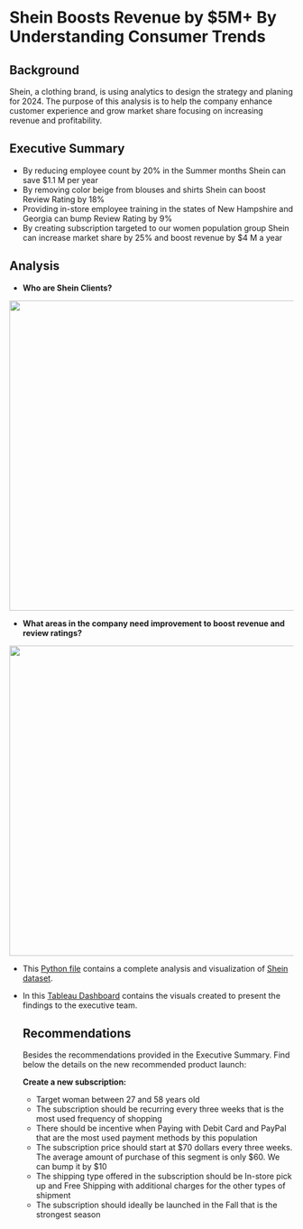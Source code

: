 # Shein Boosts Revenue by $5M+ By Understanding Consumer Trends

## Background

Shein, a clothing brand, is using analytics to design the strategy and planing for 2024.  The purpose of this analysis is to help the company enhance customer experience and grow market share focusing on increasing revenue and profitability.

## Executive Summary

* By reducing employee count by 20% in the Summer months Shein can save $1.1 M per year
* By removing color beige from blouses and shirts Shein can boost Review Rating by 18%
* Providing in-store employee training in the states of New Hampshire and Georgia can bump Review Rating by 9%
* By creating subscription targeted to our women population group Shein can increase market share by 25% and boost revenue by $4 M a year

## Analysis

* **Who are Shein Clients?**



<img src= "https://github.com/NataliaVelasquez18/shein-boosts-revenue-by-5M-yearly/blob/main/screenshots/clients2.png" width="680" height="550" />


* **What areas in the company need improvement to boost revenue and review ratings?**


<img src= "https://github.com/NataliaVelasquez18/shein-boosts-revenue-by-5M-yearly/blob/main/screenshots/improvement.png" width="680" height="550" />


* This [Python file](https://github.com/NataliaVelasquez18/shein-boosts-revenue-by-5M-yearly/blob/main/Consumer_trends_EDA_and_Visualization.ipynb) contains a complete analysis and visualization of [Shein dataset](https://github.com/NataliaVelasquez18/shein-boosts-revenue-by-5M-yearly/blob/main/shopping_trends_updated.csv).

* In this [Tableau Dashboard](https://public.tableau.com/app/profile/natalia.velasquez7860/viz/BoostingRevenueforShein-ImprovementOpportunity/improvement) contains the visuals created to present the findings to the executive team.


  ## Recommendations

  Besides the recommendations provided in the Executive Summary.  Find below the details on the new recommended product launch:

  **Create a new subscription:**

  * Target woman between 27 and 58 years old
  * The subscription should be recurring every three weeks that is the most used frequency of shopping
  * There should be incentive when Paying with Debit Card and PayPal that are the most used payment methods by this population
  * The subscription price should start at $70 dollars every three weeks.  The average amount of purchase of this segment is only $60.  We can bump it by $10
  * The shipping type offered in the subscription should be In-store pick up and Free Shipping with additional charges for the other types of shipment
  * The subscription should ideally be launched in the Fall that is the strongest season
